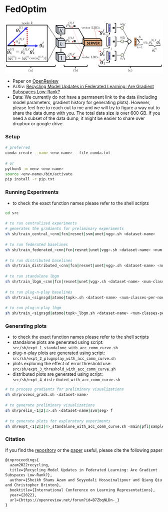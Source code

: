 # FedOptim

![LBGM](lbgm.png)

- Paper on [OpenReview](https://openreview.net/pdf?id=B7ZbqNLDn-_)
- ArXiv: [Recycling Model Updates in Federated Learning: Are Gradient Subspaces Low-Rank?](https://arxiv.org/abs/2202.00280)
- Data: We currently do not have a permanent link to the data (including model parameters, gradient history for generating plots). However, please feel free to reach out to me and we will try to figure a way out to share the data dump with you. The total data size is over 600 GB. If you need a subset of the data dump, it might be easier to share over dropbox or google drive.

### Setup

```bash
# preferred
conda create --name <env-name> --file conda.txt

# or
python3 -m venv <env-name>
source <env-name>/bin/activate
pip install -r pip.txt
```

### Running Experiments

- to check the exact function names please refer to the shell scripts

```bash
cd src

# to run centralized experiments
# generates the gradients for preliminary experiments
sh sh/train_central_<cnn|fcn|resnet|svm|unet|vgg>.sh <dataset-name>

# to run federated baselines
sh sh/train_federated_<cnn|fcn|resnet|unet|vgg>.sh <dataset-name> <num-classes-per-node>

# to run distributed baselines
sh sh/train_distributed_<cnn|fcn|resnet|unet|vgg>.sh <dataset-name> <num-classes-per-node>

# to run standalone lbgm
sh sh/train_lbgm_<cnn|fcn|resnet|unet|vgg>.sh <dataset-name> <num-classes-per-node>

# to run plug-n-play baselines
sh sh/train_<signsgd|atomo|topk>.sh <dataset-name> <num-classes-per-node> <algorithm-hyperparams>

# to run plug-n-play lbgm
sh sh/train_<signsgd|atomo|topk>_lbgm.sh <dataset-name> <num-classes-per-node> <algorithm-hyperparams>
```

### Generating plots

- to check the exact function names please refer to the shell scripts
- standalone plots are generated using script: `src/sh/expt_1_standalone_with_acc_comm_curve.sh`
- plug-n-play plots are generated using script: `src/sh/expt_2_plugnplay_with_acc_comm_curve.sh`
- plots exploring the effect of error threshold use: `src/sh/expt_3_threshold_with_acc_comm_curve.sh`
- distributed plots are generated using script: `src/sh/expt_4_distributed_with_acc_comm_curve.sh`

```bash
# to process gradients for preliminary visualizations
sh sh/process_grads.sh <dataset-name>

# to generate preliminary visualizations
sh sh/prelim_<1|2|3>.sh <dataset-name|svm|seg> f

# to generate plots for exploratory experiments
sh sh/expt_<1|2|3|4>_standalone_with_acc_comm_curve.sh <main|pfl|sampled|architecture-name>_<iid|non_iid> f 
```

### Citation
If you find the [repository](https://github.com/shams-sam/FedOptim) or the [paper](https://openreview.net/forum?id=B7ZbqNLDn-_) useful, please cite the following paper
```
@inproceedings{
  azam2022recycling,
  title={Recycling Model Updates in Federated Learning: Are Gradient Subspaces Low-Rank?},
  author={Sheikh Shams Azam and Seyyedali Hosseinalipour and Qiang Qiu and Christopher Brinton},
  booktitle={International Conference on Learning Representations},
  year={2022},
  url={https://openreview.net/forum?id=B7ZbqNLDn-_}
}
```
